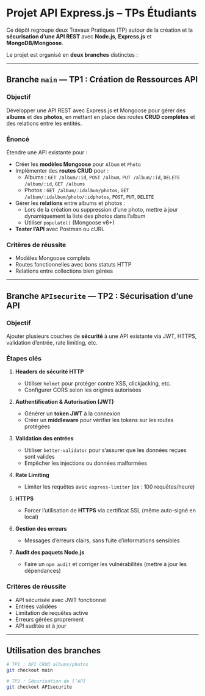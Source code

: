 #  Projet API Express.js – TPs Étudiants

Ce dépôt regroupe deux Travaux Pratiques (TP) autour de la création et la **sécurisation d’une API REST** avec **Node.js**, **Express.js** et **MongoDB/Mongoose**.

Le projet est organisé en **deux branches** distinctes :

---

##  Branche `main` — TP1 : Création de Ressources API

###  Objectif
Développer une API REST avec Express.js et Mongoose pour gérer des **albums** et des **photos**, en mettant en place des routes **CRUD complètes** et des relations entre les entités.

###  Énoncé
Étendre une API existante pour :
- Créer les **modèles Mongoose** pour `Album` et `Photo`
- Implémenter des **routes CRUD** pour :
  - Albums : `GET /album/:id`, `POST /album`, `PUT /album/:id`, `DELETE /album/:id`, `GET /albums`
  - Photos : `GET /album/:idalbum/photos`, `GET /album/:idalbum/photo/:idphotos`, `POST`, `PUT`, `DELETE`
- Gérer les **relations** entre albums et photos :
  - Lors de la création ou suppression d’une photo, mettre à jour dynamiquement la liste des photos dans l’album
  - Utiliser `populate()` (Mongoose v6+)
- **Tester l’API** avec Postman ou cURL

###  Critères de réussite
- Modèles Mongoose complets
- Routes fonctionnelles avec bons statuts HTTP
- Relations entre collections bien gérées

---

##  Branche `APIsecurite` — TP2 : Sécurisation d’une API

###  Objectif
Ajouter plusieurs couches de **sécurité** à une API existante via JWT, HTTPS, validation d’entrée, rate limiting, etc.

###  Étapes clés

1. **Headers de sécurité HTTP**
   - Utiliser `helmet` pour protéger contre XSS, clickjacking, etc.
   - Configurer CORS selon les origines autorisées

2. **Authentification & Autorisation (JWT)**
   - Générer un **token JWT** à la connexion
   - Créer un **middleware** pour vérifier les tokens sur les routes protégées

3. **Validation des entrées**
   - Utiliser `better-validator` pour s’assurer que les données reçues sont valides
   - Empêcher les injections ou données malformées

4. **Rate Limiting**
   - Limiter les requêtes avec `express-limiter` (ex : 100 requêtes/heure)

5. **HTTPS**
   - Forcer l’utilisation de **HTTPS** via certificat SSL (même auto-signé en local)

6. **Gestion des erreurs**
   - Messages d’erreurs clairs, sans fuite d’informations sensibles

7. **Audit des paquets Node.js**
   - Faire un `npm audit` et corriger les vulnérabilités (mettre à jour les dépendances)

###  Critères de réussite
- API sécurisée avec JWT fonctionnel
- Entrées validées
- Limitation de requêtes active
- Erreurs gérées proprement
- API auditée et à jour

---

##  Utilisation des branches

```bash
# TP1 : API CRUD albums/photos
git checkout main

# TP2 : Sécurisation de l’API
git checkout APIsecurite
